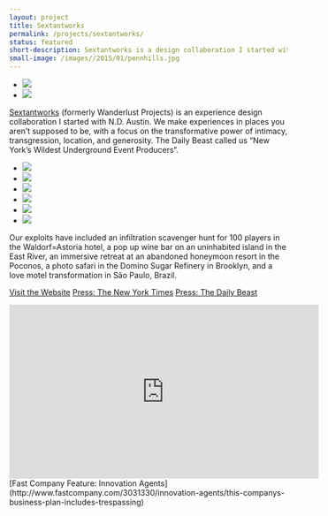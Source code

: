 ```yaml
---
layout: project
title: Sextantworks
permalink: /projects/sextantworks/
status: featured
short-description: Sextantworks is a design collaboration I started with N.D. Austin. We make experiences in places you aren't supposed to be.
small-image: /images//2015/01/pennhills.jpg
---
```





<ul class="small-block-grid-2">

<li>
<img src="{{ site.baseurl }}/images/projects/sextantworks/JR00925.jpeg" />
</li>

<li>
<img src="{{ site.baseurl }}/images/projects/sextantworks/JR00990.jpeg" />
</li>
</ul>

<a href="http://sextant.works" target="_blank">Sextantworks</a> (formerly Wanderlust Projects) is an experience design collaboration I started with N.D. Austin. We make experiences in places you aren’t supposed to be, with a focus on the transformative power of intimacy, transgression, location, and generosity. The Daily Beast called us “New York’s Wildest Underground Event Producers“.

<ul class="small-block-grid-2">
<li>
<img src="{{ site.baseurl }}/images/projects/sextantworks/13-10-03SnugHarborParty014.jpg" />
</li>

<li>
<img src="{{ site.baseurl }}/images/projects/sextantworks/S0A5555.jpg" />
</li>

<li>
<img src="{{ site.baseurl }}/images/projects/sextantworks/13-03-19AmourObscurWoolworth040.jpg" />
</li>


<li>
<img src="{{ site.baseurl }}/images/projects/sextantworks/MG0824.jpg" />
</li>


<li>
<img src="{{ site.baseurl }}/images/projects/sextantworks/IMG0784sm.jpg" />
</li>


<li>
<img src="{{ site.baseurl }}/images/projects/sextantworks/wanderlustproject-75.jpg" />
</li>

</ul>


Our exploits have included an infiltration scavenger hunt for 100 players in the Waldorf=Astoria hotel, a pop up wine bar on an uninhabited island in the East River, an immersive retreat at an abandoned honeymoon resort in the Poconos, a photo safari in the Domino Sugar Refinery in Brooklyn, and a love motel transformation in São Paulo, Brazil.

<a href="http://sextant.works/" target="_blank" class="button small info">Visit the Website</a> <a href="http://www.nytimes.com/2014/12/28/nyregion/they-say-art-is-dead-in-new-york-theyre-wrong.html?_r=0" target="_blank" class="button small info">Press: The New York Times</a> <a href="http://www.thedailybeast.com/articles/2013/12/15/a-most-illegal-adventure-with-new-york-city-s-wildest-underground-event-planners.html" target="_blank" class="button small info">Press: The Daily Beast</a>


<div class="flex-video">
<iframe width="560" height="315" src="http://www.fastcompany.com/embed/2fc63950659bd?rel=1&src=embed&veggiemode=1" frameborder="0" scrolling="no" allowfullscreen></iframe>
[Fast Company Feature: Innovation Agents](http://www.fastcompany.com/3031330/innovation-agents/this-companys-business-plan-includes-trespassing)

</div>